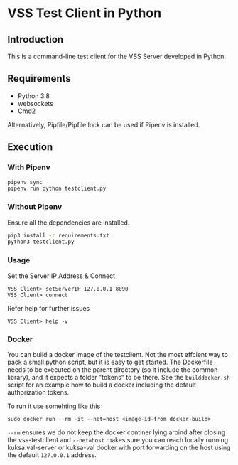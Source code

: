 # VSS Test Client in Python

## Introduction
This is a command-line test client for the VSS Server developed in Python.


## Requirements
- Python 3.8 
- websockets
- Cmd2

Alternatively, Pipfile/Pipfile.lock can be used if Pipenv is installed.

## Execution 
### With Pipenv
```sh
pipenv sync
pipenv run python testclient.py
```
### Without Pipenv
Ensure all the dependencies are installed.
```sh
pip3 install -r requirements.txt
python3 testclient.py
```

### Usage
Set the Server IP Address & Connect
```
VSS Client> setServerIP 127.0.0.1 8090
VSS Client> connect
```

Refer help for further issues
```
VSS Client> help -v
```

### Docker
You can build a docker image of the testclient. Not the most effcient way to pack a small python script, but it is easy to get started. The Dockerfile needs to be executed on the parent directory (so it include the common library), and it expects a folder "tokens" to be there.
See the  `builddocker.sh` script for an example how to build a docker including the default authorization tokens.

To run it use somehting like this

```
sudo docker run --rm -it --net=host <image-id-from docker-build>
```

`--rm` ensures we do not keep the docker continer lying aroind after closing the vss-testclient and `--net=host` makes sure you can reach locally running kuksa.val-server or kuksa-val docker with port forwarding on the host using the default `127.0.0.1` address.


